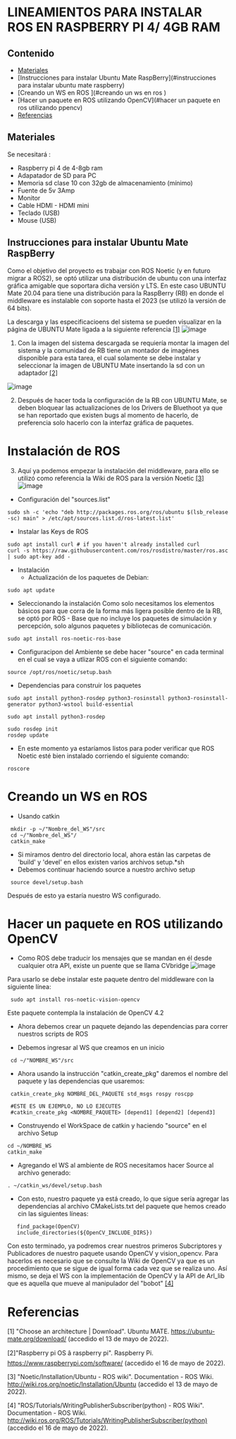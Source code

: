 # LINEAMIENTOS PARA INSTALAR ROS EN RASPBERRY PI 4/ 4GB RAM
## Contenido
- [Materiales](#materiales)
- [Instrucciones para instalar Ubuntu Mate RaspBerry](#instrucciones para instalar ubuntu mate raspberry)
- [Creando un WS en ROS ](#creando un ws en ros )
- [Hacer un paquete en ROS utilizando OpenCV](#hacer un paquete en ros utilizando ppencv)
- [Referencias](#referencias)


## Materiales 
Se necesitará :  
- Raspberry pi 4 de 4-8gb ram 
- Adapatador de SD para PC
- Memoria sd clase 10 con 32gb de almacenamiento (mínimo) 
- Fuente de 5v 3Amp 
- Monitor 
- Cable HDMI - HDMI mini
- Teclado (USB) 
- Mouse (USB)

## Instrucciones para instalar Ubuntu Mate RaspBerry 
Como el objetivo del proyecto es trabajar con ROS Noetic (y en futuro migrar a ROS2), se optó utilizar una distribución de ubuntu con una interfaz gráfica amigable que soportara dicha versión y LTS. 
En este caso UBUNTU Mate 20.04 para tiene una distribución para la RaspBerry (RB) en donde el middleware es instalable con soporte hasta el 2023 (se utilizó la versión de 64 bits). 

La descarga y las especificacioens del sistema se pueden visualizar en la página de UBUNTU Mate ligada a la siguiente referencia [[1]](#1)
![image](https://user-images.githubusercontent.com/20031100/168504202-2b1ba9af-53c8-4d7e-afe7-20bcbc41ad4f.png)

1) Con la imagen del sistema descargada se requiería montar la imagen del sistema y la comunidad de RB tiene un montador de imagénes disponible para esta tarea, el cual solamente se debe instalar y seleccionar la imagen de UBUNTU Mate insertando la sd con un adaptador [[2]](#2)

![image](https://user-images.githubusercontent.com/20031100/168504728-dd58fe38-1a89-44d0-b0cc-98bc4ec656cb.png)

2) Después de hacer toda la configuración de la RB con UBUNTU Mate, se deben bloquear las actualizaciones de los Drivers de Bluethoot ya que se han reportado que existen bugs al momento de hacerlo, de preferencia solo hacerlo con la interfaz gráfica de paquetes. 

# Instalación de ROS
3) Aquí ya podemos empezar la instalación del middleware, para ello se utilizó como referencia la Wiki de ROS para la versión Noetic  [[3]](#3)
![image](https://user-images.githubusercontent.com/20031100/168505727-d3e0ff8c-7c7b-46b4-be3c-4be1eea5d205.png)

- Configuración del "sources.list"
```
sudo sh -c 'echo "deb http://packages.ros.org/ros/ubuntu $(lsb_release -sc) main" > /etc/apt/sources.list.d/ros-latest.list'
```
- Instalar las Keys de ROS
```
sudo apt install curl # if you haven't already installed curl
curl -s https://raw.githubusercontent.com/ros/rosdistro/master/ros.asc | sudo apt-key add -
```

- Instalación 
  - Actualización de los paquetes de Debian: 
```
sudo apt update
```
- Seleccionando la instalación
Como solo necesitamos los elementos básicos para que corra de la forma más ligera posible dentro de la RB, se optó por ROS - Base que no incluye los paquetes de simulación y percepción, solo algunos paquetes y bibliotecas de comunicación.

```
sudo apt install ros-noetic-ros-base
```

- Configuracipon del Ambiente 
se debe hacer "source" en cada terminal en el cual se vaya a utlizar ROS con el siguiente comando: 

```
source /opt/ros/noetic/setup.bash
```

- Dependencias para construir los paquetes

```
sudo apt install python3-rosdep python3-rosinstall python3-rosinstall-generator python3-wstool build-essential
```


```
sudo apt install python3-rosdep
```

```
sudo rosdep init
rosdep update
```

- En este momento ya estaríamos listos para poder verificar que ROS Noetic esté bien instalado corriendo el siguiente comando: 
```
roscore
```

# Creando un WS en ROS 

- Usando catkin 
```
 mkdir -p ~/"Nombre_del_WS"/src
 cd ~/"Nombre_del_WS"/
 catkin_make
```

- Si miramos dentro del directorio local, ahora están las carpetas de 'build' y 'devel' en ellos existen varios archivos setup.*sh 
- Debemos continuar haciendo source a nuestro archivo setup
```
 source devel/setup.bash
```

Después de esto ya estaría nuestro WS configurado.

# Hacer un paquete en ROS utilizando OpenCV

- Como ROS debe traducir los mensajes que se mandan en él desde cualquier otra API, existe un puente que se llama CVbridge
![image](https://user-images.githubusercontent.com/20031100/168516711-0ddebef7-d287-490a-b630-5f91b3846f1f.png)

Para usarlo se debe instalar este paquete dentro del middleware con la siguiente línea: 
```
 sudo apt install ros-noetic-vision-opencv
```
Este paquete contempla la instalación de OpenCV 4.2 

- Ahora debemos crear un paquete dejando las dependencias para correr nuestros scripts de ROS 

- Debemos ingresar al WS que creamos en un inicio 

```
 cd ~/"NOMBRE_WS"/src
```
- Ahora usando la instrucción "catkin_create_pkg" daremos el nombre del paquete y las dependencias que usaremos: 

```
 catkin_create_pkg NOMBRE_DEL_PAQUETE std_msgs rospy roscpp
 
 #ESTE ES UN EJEMPLO, NO LO EJECUTES
 #catkin_create_pkg <NOMBRE_PAQUETE> [depend1] [depend2] [depend3]
```

- Construyendo el WorkSpace de catkin y haciendo "source" en el archivo Setup

```
cd ~/NOMBRE_WS
catkin_make
```

- Agregando el WS al ambiente de ROS necesitamos hacer Source al archivo generado: 
```
. ~/catkin_ws/devel/setup.bash
```

- Con esto, nuestro paquete ya está creado, lo que sigue sería agregar las dependencias al archivo CMakeLists.txt del paquete que hemos creado cin las siguientes líneas: 

```
   find_package(OpenCV)
   include_directories(${OpenCV_INCLUDE_DIRS})
```
Con esto terminado, ya podremos crear nuestros primeros Subcriptores y Publicadores de nuestro paquete usando OpenCV y vision_opencv. Para hacerlos es necesario que se consulte la Wiki de OpenCV ya que es un procedimiento que se sigue de igual forma cada vez que se realiza uno. Así mismo, se deja el WS con la implementación de OpenCV y la API de Arl_lib que es aquella que mueve al manipulador del "bobot" [[4]](#4)


# Referencias 
<a id="1">[1]</a> "Choose an architecture | Download". Ubuntu MATE. https://ubuntu-mate.org/download/ (accedido el 13 de mayo de 2022).

<a id="2">[2]</a>"Raspberry pi OS â raspberry pi". Raspberry Pi. https://www.raspberrypi.com/software/ (accedido el 16 de mayo de 2022).

<a id="3">[3]</a> "Noetic/Installation/Ubuntu - ROS wiki". Documentation - ROS Wiki. http://wiki.ros.org/noetic/Installation/Ubuntu (accedido el 13 de mayo de 2022).

<a id="4">[4]</a> "ROS/Tutorials/WritingPublisherSubscriber(python) - ROS Wiki". Documentation - ROS Wiki. http://wiki.ros.org/ROS/Tutorials/WritingPublisherSubscriber(python) (accedido el 16 de mayo de 2022).
